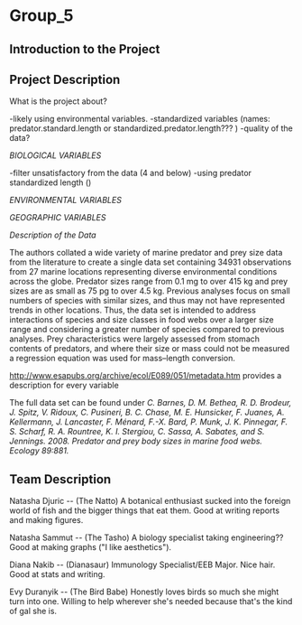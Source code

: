 # Group_5

## Introduction to the Project


## Project Description

What is the project about?

-likely using environmental variables.
-standardized variables (names: predator.standard.length or standardized.predator.length???   )
-quality of the data?

*BIOLOGICAL VARIABLES*

-filter unsatisfactory from the data (4 and below)
-using predator standardized length ()


*ENVIRONMENTAL VARIABLES*


*GEOGRAPHIC VARIABLES*



*Description of the Data*


The authors collated a wide variety of marine predator and prey size data from the literature to create a single data set containing 34931 observations from 27 marine locations representing diverse environmental conditions across the globe. Predator sizes range from 0.1 mg to over 415 kg and prey sizes are as small as 75 pg to over 4.5 kg. Previous analyses focus on small numbers of species with similar sizes, and thus may not have represented trends in other locations. Thus, the data set is intended to address interactions of species and size classes in food webs over a larger size range and considering a greater number of species compared to previous analyses. Prey characteristics were largely assessed from stomach contents of predators, and where their size or mass could not be measured a regression equation was used for mass–length conversion.

http://www.esapubs.org/archive/ecol/E089/051/metadata.htm provides a description for every variable

The full data set can be found under 
*C. Barnes, D. M. Bethea, R. D. Brodeur, J. Spitz, V. Ridoux, C. Pusineri, B. C. Chase, M. E. Hunsicker, F. Juanes, A. Kellermann, J. Lancaster, F. Ménard, F.-X. Bard, P. Munk, J. K. Pinnegar, F. S. Scharf, R. A. Rountree, K. I. Stergiou, C. Sassa, A. Sabates, and S. Jennings. 2008. Predator and prey body sizes in marine food webs. Ecology 89:881.*

## Team Description

Natasha Djuric -- (The Natto) A botanical enthusiast sucked into the foreign world of fish and the bigger things that eat them.  Good at writing reports and making figures.

Natasha Sammut -- (The Tasho) A biology specialist taking engineering?? Good at making graphs ("I like aesthetics"). 

Diana Nakib -- (Dianasaur) Immunology Specialist/EEB Major. Nice hair. Good at stats and writing.

Evy Duranyik -- (The Bird Babe) Honestly loves birds so much she might turn into one. Willing to help wherever she's needed because that's the kind of gal she is.

